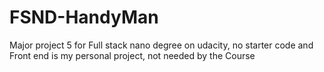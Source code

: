 # FSND-HandyMan
Major project 5 for Full stack nano degree on udacity, no starter code and Front end is my personal project, not needed by the Course
